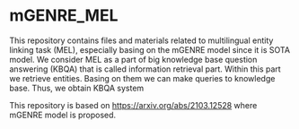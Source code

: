 # mGENRE_MEL
This repository contains files and materials related to multilingual entity linking task (MEL), especially basing on the mGENRE model since it is SOTA model. We consider MEL as a part of big knowledge base question answering (KBQA) that is called information retrieval part. Within this part we retrieve entities. Basing on them we can make queries to knowledge base. Thus, we obtain KBQA system

This repository is based on https://arxiv.org/abs/2103.12528 where mGENRE model is proposed.







